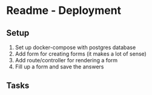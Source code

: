# Readme - Deployment

## Setup

1. Set up docker-compose with postgres database
2. Add form for creating forms (it makes a lot of sense)
3. Add route/controller for rendering a form
4. Fill up a form and save the answers

## Tasks
